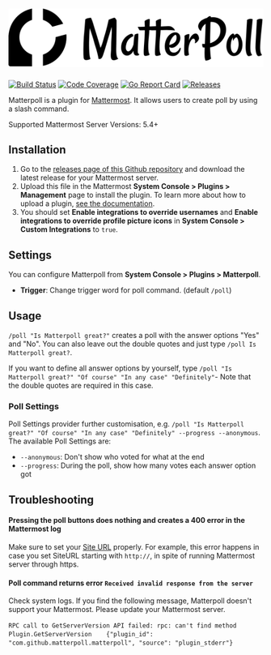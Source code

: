 # ![Matterpoll Logo](assets/logo.svg)

[![Build Status](https://img.shields.io/travis/com/matterpoll/matterpoll/master.svg)](https://travis-ci.com/matterpoll/matterpoll)
[![Code Coverage](https://img.shields.io/codecov/c/github/matterpoll/matterpoll/master.svg)](https://codecov.io/gh/matterpoll/matterpoll/branch/master)
[![Go Report Card](https://goreportcard.com/badge/github.com/matterpoll/matterpoll)](https://goreportcard.com/report/github.com/matterpoll/matterpoll)
[![Releases](https://img.shields.io/github/release/matterpoll/matterpoll.svg)](https://github.com/matterpoll/matterpoll/releases/latest)


Matterpoll is a plugin for [Mattermost](https://mattermost.com/). It allows users to create poll by using a slash command.

Supported Mattermost Server Versions: 5.4+

## Installation

1. Go to the [releases page of this Github repository](https://github.com/matterpoll/matterpoll/releases/latest) and download the latest release for your Mattermost server.
2. Upload this file in the Mattermost **System Console > Plugins > Management** page to install the plugin. To learn more about how to upload a plugin, [see the documentation](https://docs.mattermost.com/administration/plugins.html#plugin-uploads).
3. You should set **Enable integrations to override usernames** and **Enable integrations to override profile picture icons** in **System Console > Custom Integrations** to `true`.

## Settings
You can configure Matterpoll from **System Console > Plugins > Matterpoll**.

* **Trigger**: Change trigger word for poll command. (default `/poll`)

## Usage

`/poll "Is Matterpoll great?"` creates a poll with the answer options "Yes" and "No". You can also leave out the double quotes and just type `/poll Is Matterpoll great?`.

If you want to define all answer options by yourself, type `/poll "Is Matterpoll great?" "Of course" "In any case" "Definitely"`- Note that the double quotes are required in this case.

### Poll Settings

Poll Settings provider further customisation, e.g. `/poll "Is Matterpoll great?" "Of course" "In any case" "Definitely" --progress --anonymous`. The available Poll Settings are:
- `--anonymous`: Don't show who voted for what at the end
- `--progress`: During the poll, show how many votes each answer option got

## Troubleshooting

#### Pressing the poll buttons does nothing and creates a 400 error in the Mattermost log

Make sure to set your [Site URL](https://docs.mattermost.com/administration/config-settings.html?highlight=site%20url#site-url) properly.
For example, this error happens in case you set SiteURL starting with `http://`, in spite of running Mattermost server through https.

 <!-- TODO: Remove this when Mattermost 5.5 is released -->
#### **Poll command returns error `Received invalid response from the server`**

Check system logs. If you find the following message, Matterpoll doesn't support your Mattermost. Please update your Mattermost server.

`RPC call to GetServerVersion API failed: rpc: can't find method Plugin.GetServerVersion	{"plugin_id": "com.github.matterpoll.matterpoll", "source": "plugin_stderr"}`
